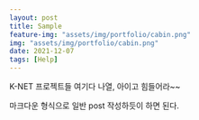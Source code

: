 ```yaml
---
layout: post
title: Sample
feature-img: "assets/img/portfolio/cabin.png"
img: "assets/img/portfolio/cabin.png"
date: 2021-12-07
tags: [Help]
---
```


K-NET 프로젝트들 여기다 나열, 아이고 힘들어라~~

마크다운 형식으로 일반 post 작성하듯이 하면 된다.
